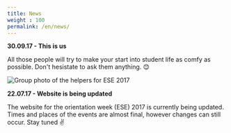 ```yaml
---
title: News
weight : 100
permalink: /en/news/
---
```


**30.09.17 - This is us**

All those people will try to make your start into student life as comfy as possible. Don't hesistate to ask them anything. :blush:

<img src="{% asset_path helpers17-small.jpg %}" srcset="{% asset_path helpers17-medium.jpg %} 640w, {% asset_path helpers17-large.jpg %} 1000w" alt="Group photo of the helpers for ESE 2017" /> 

**22.07.17 - Website is being updated**

The website for the orientation week (ESE) 2017 is currently being updated. Times and places of the events are almost final, however changes can still occur. Stay tuned :v:
